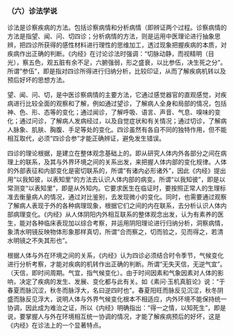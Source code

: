 ### （六）诊法学说

诊法是诊察疾病的方法。包括诊察病情和分析病情（即辨证两个过程。诊察病情的方法是指望、闻、问、切四诊；分析病情的方法，则是运用中医理论进行抽象思辨，把四诊所获得的感性材料进行理性的思维加工，透过现象把握疾病的本质，对疾病作出正确的判断。《内经》在讨论诊法时强调：“切脉动静，而视精明（目光），察五色，观五脏有余不足，六腑强弱，形之盛衰，以比参伍，决生死之分”。所谓“参伍”，即是指对四诊所得进行归纳分析，比较印证，从而了解疾病机转以及预后好坏的思想方法。

望、闻、问、切，是中医诊察病情的主要方法，它通过感觉器官的直观感觉，对疾病进行比较全面的观察和了解，例如通过望诊，了解病人全身和局部的情况，包括神、色、形、态等的变化；通过闻诊，了解呼吸、语言、声音、气息、嗅味的变化；通过问诊，了解病人发病经过，以及自觉症状和有关情况；通过切诊，了解病人脉象、肌肤、胸腹、手足等处的变化。四诊虽然有各自不同的独特作用，但不能相互取代，必须“四诊合参”才能正确辨证，避免发生错误。

四诊的理论根据，是建立在整体观念基础上的。即从研究人体内外各部分之间在病理上的联系，及其与外界环境之间的关系出发，来把握人体内部的变化规律。人体的外部表征和内部变化是密切联系的，所谓“有诸内必形诸外”，因此《内经》提出用“以我知彼，以表知里”的方法去认识人体内部的病变。所谓“以我知彼”，即是以常测变“以表知里”，即是从外知内。它要求医生在临证时，要按照正常人的生理标准去衡量病人的情况，通过对比鉴别，去发现微小的变化。同时，也需要通过观察了解病人表现于外的各种病理现象，根据它们之间的内在联系，去分析认识人体内部病理变化。《内经》从人体阴阳内外相互联系的整体观念出发，认为有素养的医生，能对各种临床表现加以综合考察，并运用阴阳理论进行归纳分析，洞察病情，象清水明镜反映物体形象那样真切，所谓“合而察之，切而验之，见而得之，若清水明镜之不失其形也”。

根据人体与外在环境之间的关系，《内经》认为四诊必须结合时令季节，气候变化进行分析考察，才能对疾病的机转作出正确的判断。所谓“无失天信，无逆气宜”。（天信，即时间周期。气宜，指气候变化）。由于时间因素和气象因素对人体的影响，决定了疾病的发生、发展、变化都与此有关。如《素问·玉机真脏论》说：“于春夏而脉沉涩，秋冬而脉浮大，名曰逆四时也”。春夏阳旺而脉反见沉涩，秋冬阴盛而脉反见浮大，说明人体与外界气候变化根本不相适应，内外环境不能保持统一协调，因此成为难治之证，所以《内经》明确指出：“得一之情，以知死生”，即是说，要掌握人与外在环境相互统一协调的情况，才能了解疾病预后的好坏，这是《内经》在诊法上的一个显著特点。

